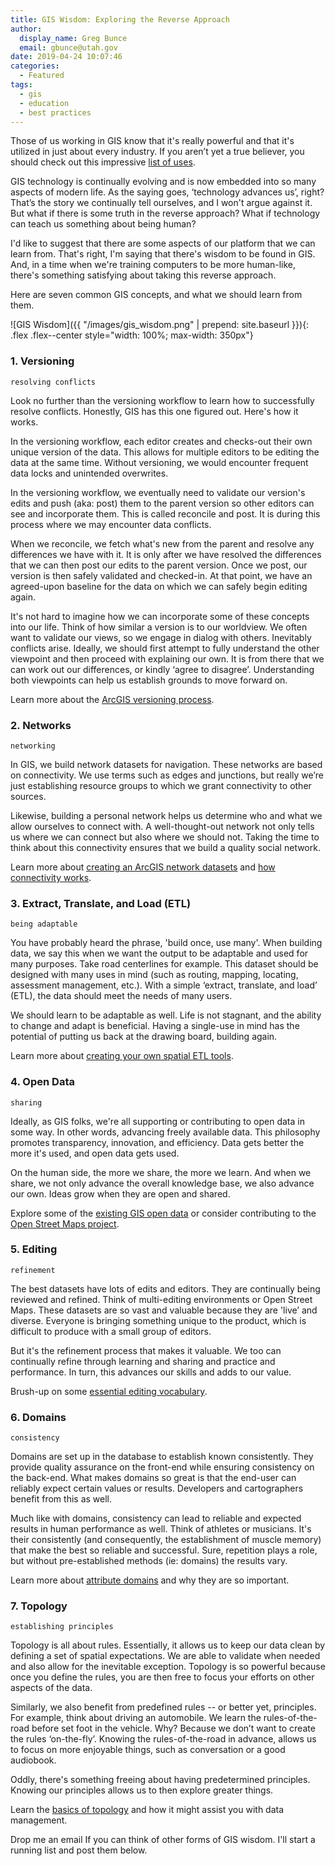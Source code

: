 ```yaml
---
title: GIS Wisdom: Exploring the Reverse Approach
author:
  display_name: Greg Bunce
  email: gbunce@utah.gov
date: 2019-04-24 10:07:46
categories:
  - Featured
tags:
  - gis
  - education
  - best practices
---
```


Those of us working in GIS know that it's really powerful and that it's utilized in just about every industry.  If you aren’t yet a true believer, you should check out this impressive [list of uses](https://gisgeography.com/gis-applications-uses/).  

GIS technology is continually evolving and is now embedded into so many aspects of modern life.  As the saying goes, ‘technology advances us’, right?  That’s the story we continually tell ourselves, and I won't argue against it. But what if there is some truth in the reverse approach?  What if technology can teach us something about being human?

I'd like to suggest that there are some aspects of our platform that we can learn from. That's right, I'm saying that there's wisdom to be found in GIS.  And, in a time when we're training computers to be more human-like, there's something satisfying about taking this reverse approach.

Here are seven common GIS concepts, and what we should learn from them.

![GIS Wisdom]({{ "/images/gis_wisdom.png" | prepend: site.baseurl }}){: .flex .flex--center style="width: 100%; max-width: 350px"}

### 1. Versioning 

`resolving conflicts`

Look no further than the versioning workflow to learn how to successfully resolve conflicts.  Honestly, GIS has this one figured out.  Here's how it works. 

In the versioning workflow, each editor creates and checks-out their own unique version of the data. This allows for multiple editors to be editing the data at the same time.  Without versioning, we would encounter frequent data locks and unintended overwrites.  

In the versioning workflow, we eventually need to validate our version's edits and push (aka: post) them to the parent version so other editors can see and incorporate them.  This is called reconcile and post.  It is during this process where we may encounter data conflicts. 

When we reconcile, we fetch what's new from the parent and resolve any differences we have with it.  It is only after we have resolved the differences that we can then post our edits to the parent version.  Once we post, our version is then safely validated and checked-in. At that point, we have an agreed-upon baseline for the data on which we can safely begin editing again. 

It's not hard to imagine how we can incorporate some of these concepts into our life.  Think of how similar a version is to our worldview.  We often want to validate our views, so we engage in dialog with others.  Inevitably conflicts arise. Ideally, we should first attempt to fully understand the other viewpoint and then proceed with explaining our own.  It is from there that we can work out our differences, or kindly ‘agree to disagree’.  Understanding both viewpoints can help us establish grounds to move forward on.

Learn more about the [ArcGIS versioning process](http://desktop.arcgis.com/en/arcmap/latest/manage-data/geodatabases/the-version-editing-process.htm).

### 2. Networks 

`networking`

In GIS, we build network datasets for navigation.  These networks are based on connectivity.  We use terms such as edges and junctions, but really we’re just establishing resource groups to which we grant connectivity to other sources.

Likewise, building a personal network helps us determine who and what we allow ourselves to connect with.  A well-thought-out network not only tells us where we can connect but also where we should not. Taking the time to think about this connectivity ensures that we build a quality social network.

Learn more about [creating an ArcGIS network datasets](http://desktop.arcgis.com/en/arcmap/latest/extensions/network-analyst/creating-a-network-dataset.htm) and [how connectivity works](http://desktop.arcgis.com/en/arcmap/latest/extensions/network-analyst/understanding-connectivity.htm).

### 3. Extract, Translate, and Load (ETL) 

`being adaptable`

You have probably heard the phrase, 'build once, use many'.  When building data, we say this when we want the output to be adaptable and used for many purposes.  Take road centerlines for example.  This dataset should be designed with many uses in mind (such as routing, mapping, locating, assessment management, etc.).  With a simple ‘extract, translate, and load’ (ETL), the data should meet the needs of many users.  

We should learn to be adaptable as well.  Life is not stagnant, and the ability to change and adapt is beneficial.  Having a single-use in mind has the potential of putting us back at the drawing board, building again.

Learn more about [creating your own spatial ETL tools](http://desktop.arcgis.com/en/arcmap/10.6/extensions/data-interoperability/spatial-etl-tools.htm).

### 4. Open Data

`sharing`

Ideally, as GIS folks, we're all supporting or contributing to open data in some way.  In other words, advancing freely available data.  This philosophy promotes transparency,  innovation, and efficiency.  Data gets better the more it's used, and open data gets used.

On the human side, the more we share, the more we learn.  And when we share, we not only advance the overall knowledge base, we also advance our own. Ideas grow when they are open and shared.  

Explore some of the [existing GIS open data](http://hub.arcgis.com/pages/open-data) or consider contributing to the [Open Street Maps project](https://www.openstreetmap.org/about).

### 5. Editing

`refinement`

The best datasets have lots of edits and editors.  They are continually being reviewed and refined. Think of multi-editing environments or Open Street Maps.  These datasets are so vast and valuable because they are 'live’ and diverse.  Everyone is bringing something unique to the product, which is difficult to produce with a small group of editors.

But it's the refinement process that makes it valuable.  We too can continually refine through learning and sharing and practice and performance.  In turn, this advances our skills and adds to our value.

Brush-up on some [essential editing vocabulary](http://desktop.arcgis.com/en/arcmap/10.3/manage-data/editing/essential-editing-vocabulary.htm).

### 6. Domains

`consistency`

Domains are set up in the database to establish known consistently. They provide quality assurance on the front-end while ensuring consistency on the back-end.  What makes domains so great is that the end-user can reliably expect certain values or results.  Developers and cartographers benefit from this as well. 

Much like with domains, consistency can lead to reliable and expected results in human performance as well.  Think of athletes or musicians.  It's their consistently (and consequently, the establishment of muscle memory) that make the best so reliable and successful. Sure, repetition plays a role, but without pre-established methods (ie: domains) the results vary.   

Learn more about [attribute domains](https://pro.arcgis.com/en/pro-app/help/data/geodatabases/overview/an-overview-of-attribute-domains.htm) and why they are so important. 

### 7. Topology

`establishing principles`

Topology is all about rules.  Essentially, it allows us to keep our data clean by defining a set of spatial expectations.  We are able to validate when needed and also allow for the inevitable exception.  Topology is so powerful because once you define the rules, you are then free to focus your efforts on other aspects of the data.

Similarly, we also benefit from predefined rules -- or better yet, principles.  For example, think about driving an automobile.  We learn the rules-of-the-road before set foot in the vehicle.  Why?  Because we don’t want to create the rules ‘on-the-fly’.  Knowing the rules-of-the-road in advance, allows us to focus on more enjoyable things, such as conversation or a good audiobook.

Oddly, there's something freeing about having predetermined principles.  Knowing our principles allows us to then explore greater things.

Learn the [basics of topology](https://pro.arcgis.com/en/pro-app/help/data/topologies/topology-basics.htm) and how it might assist you with data management.

Drop me an email If you can think of other forms of GIS wisdom.  I'll start a running list and post them below.
